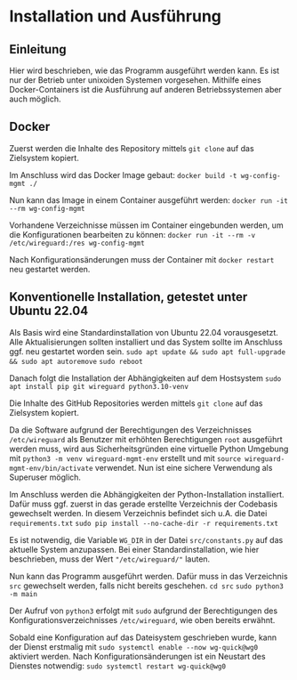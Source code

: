 # Installation und Ausführung

## Einleitung
Hier wird beschrieben, wie das Programm ausgeführt werden kann. Es ist nur der Betrieb unter unixoiden Systemen vorgesehen. Mithilfe eines Docker-Containers ist die Ausführung auf anderen Betriebssystemen aber auch möglich.

## Docker
Zuerst werden die Inhalte des Repository mittels `git clone` auf das Zielsystem kopiert.

Im Anschluss wird das Docker Image gebaut:
`docker build -t wg-config-mgmt ./`

Nun kann das Image in einem Container ausgeführt werden:
`docker run -it --rm wg-config-mgmt`

Vorhandene Verzeichnisse müssen im Container eingebunden werden, um die Konfigurationen bearbeiten zu können:
`docker run -it --rm -v /etc/wireguard:/res wg-config-mgmt`

Nach Konfigurationsänderungen muss der Container mit `docker restart` neu gestartet werden.

## Konventionelle Installation, getestet unter Ubuntu 22.04
Als Basis wird eine Standardinstallation von Ubuntu 22.04 vorausgesetzt. Alle Aktualisierungen sollten installiert und das System sollte im Anschluss ggf. neu gestartet worden sein.
`sudo apt update && sudo apt full-upgrade && sudo apt autoremove`
`sudo reboot`

Danach folgt die Installation der Abhängigkeiten auf dem Hostsystem
`sudo apt install pip git wireguard python3.10-venv`

Die Inhalte des GitHub Repositories werden mittels `git clone` auf das Zielsystem kopiert.

Da die Software aufgrund der Berechtigungen des Verzeichnisses `/etc/wireguard` als Benutzer mit erhöhten Berechtigungen `root` ausgeführt werden muss, wird aus Sicherheitsgründen eine virtuelle Python Umgebung mit `python3 -m venv wireguard-mgmt-env` erstellt und mit `source wireguard-mgmt-env/bin/activate` verwendet. Nun ist eine sichere Verwendung als Superuser möglich.

Im Anschluss werden die Abhängigkeiten der Python-Installation installiert. Dafür muss ggf. zuerst in das gerade erstellte Verzeichnis der Codebasis gewechselt werden. In diesem Verzeichnis befindet sich u.A. die Datei `requirements.txt`
`sudo pip install --no-cache-dir -r requirements.txt`

Es ist notwendig, die Variable `WG_DIR` in der Datei `src/constants.py` auf das aktuelle System anzupassen. Bei einer Standardinstallation, wie hier beschrieben, muss der Wert `"/etc/wireguard/"` lauten.

Nun kann das Programm ausgeführt werden. Dafür muss in das Verzeichnis `src` gewechselt werden, falls nicht bereits geschehen.
`cd src`
`sudo python3 -m main`

Der Aufruf von `python3` erfolgt mit `sudo` aufgrund der Berechtigungen des Konfigurationsverzeichnisses `/etc/wireguard`, wie oben bereits erwähnt.

Sobald eine Konfiguration auf das Dateisystem geschrieben wurde, kann der Dienst erstmalig mit `sudo systemctl enable --now wg-quick@wg0` aktiviert werden. Nach Konfigurationsänderungen ist ein Neustart des Dienstes notwendig: `sudo systemctl restart wg-quick@wg0`
